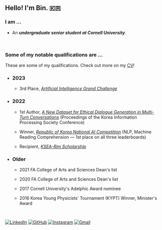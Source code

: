## Hello! I'm Bin. 🇰🇷


### I am ...

- An _**undergraduate senior student at Cornell University**_.
<br>

### Some of my notable qualifications are ...
These are some of my qualifications. Check out more on my [CV](https://www.notion.so/binjang/Hi-I-m-Bin-39a00a62403844ec900bfbaa21859645?pvs=4)!

- ### 2023

  - 3rd Place, [_Artificial Intelligence Grand Challenge_](https://www.aigrandchallenge.or.kr)

- ### 2022 

  - 1st Author, [_A New Dataset for Ethical Dialogue Generation in Multi-Turn Conversations_](https://koreascience.kr/article/CFKO202233649223334.pub?&lang=en) (Proceedings of the Korea Information Processing Society Conference)

  - Winner, [_Republic of Korea National AI Competition_](https://aichallenge.or.kr/competition/detail/1) (NLP, Machine Reading Comprehension — 1st place on all three leaderboards)

  - Recipient, [_KSEA-Rim Scholarship_](https://www.linkedin.com/posts/ksea_scholarship-undergraduate-science-activity-6907408057404653568-xqYQ/?trk=public_profile_like_view)

- ### Older

  - 2021 FA College of Arts and Sciences Dean's list

  - 2020 FA College of Arts and Sciences Dean's list

  - 2017 Cornell University's Adelphic Award nominee

  - 2016 Korea Young Physicists' Tournament (KYPT) Winner, Minister's Award
<br>

[![LinkedIn](https://img.shields.io/badge/linkedin-%230077B5.svg?style=for-the-badge&logo=linkedin&logoColor=white)](https://www.linkedin.com/in/bin-jang-14b977148/)
[![GitHub](https://img.shields.io/badge/github-%23121011.svg?style=for-the-badge&logo=github&logoColor=white)](https://github.com/binjang)
[![Instagram](https://img.shields.io/badge/Instagram-%23E4405F.svg?style=for-the-badge&logo=Instagram&logoColor=white)](https://www.instagram.com/binj0313/)
[![Gmail](https://img.shields.io/badge/Gmail-D14836?style=for-the-badge&logo=gmail&logoColor=white)](mailto:bjang98@gmail.com)

<!--
**binjang/binjang** is a ✨ _special_ ✨ repository because its `README.md` (this file) appears on your GitHub profile.

Here are some ideas to get you started:

- 🔭 I’m currently working on ...
- 🌱 I’m currently learning ...
- 👯 I’m looking to collaborate on ...
- 🤔 I’m looking for help with ...
- 💬 Ask me about ...
- 📫 How to reach me: ...
- 😄 Pronouns: ...
- ⚡ Fun fact: ...
-->
